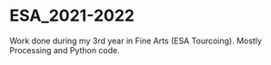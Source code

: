 # ESA_2021-2022
Work done during my 3rd year in Fine Arts (ESA Tourcoing).
Mostly Processing and Python code.
